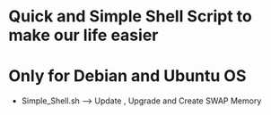 # Quick and Simple Shell Script to make our life easier
# Only for Debian and Ubuntu OS

- Simple_Shell.sh --> Update , Upgrade and Create SWAP Memory

